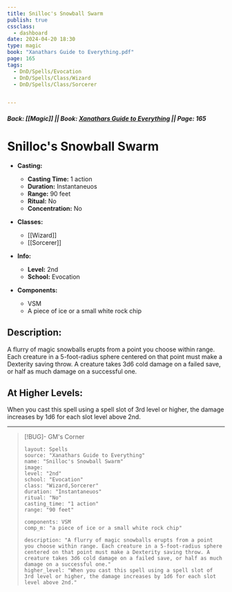 ```yaml
---
title: Snilloc's Snowball Swarm
publish: true
cssclass:
  - dashboard
date: 2024-04-20 18:30
type: magic
book: "Xanathars Guide to Everything.pdf"
page: 165
tags:
  - DnD/Spells/Evocation
  - DnD/Spells/Class/Wizard
  - DnD/Spells/Class/Sorcerer


---
```


##### Back: [[Magic]] || Book: [Xanathars Guide to Everything](https://drive.google.com/drive/folders/1O5bhpYizcIT5xxAoLOuzCRht_PVS7VSG?usp=sharing) || Page: 165

# Snilloc's Snowball Swarm

- **Casting:**
    - **Casting Time:** 1 action
    - **Duration:** Instantaneuos
    - **Range:** 90 feet
    - **Ritual:** No
    - **Concentration:** No
- **Classes:**
    - [[Wizard]]
    - [[Sorcerer]]

- **Info:**
    - **Level:** 2nd
    - **School:** Evocation
- **Components:**
    - VSM
    - A piece of ice or a small white rock chip

## Description:
A flurry of magic snowballs erupts from a point you choose within range. Each creature in a 5-foot-radius sphere centered on that point must make a Dexterity saving throw. A creature takes 3d6 cold damage on a failed save, or half as much damage on a successful one.

## At Higher Levels:
When you cast this spell using a spell slot of 3rd level or higher, the damage increases by 1d6 for each slot level above 2nd.

---

> [!BUG]- GM's Corner
>
> ```statblock
> layout: Spells
> source: "Xanathars Guide to Everything"
> name: "Snilloc's Snowball Swarm"
> image: 
> level: "2nd"
> school: "Evocation"
> class: "Wizard,Sorcerer"
> duration: "Instantaneuos"
> ritual: "No"
> casting_time: "1 action"
> range: "90 feet"
>
> components: VSM
> comp_m: "a piece of ice or a small white rock chip"
>
> description: "A flurry of magic snowballs erupts from a point you choose within range. Each creature in a 5-foot-radius sphere centered on that point must make a Dexterity saving throw. A creature takes 3d6 cold damage on a failed save, or half as much damage on a successful one."
> higher_level: "When you cast this spell using a spell slot of 3rd level or higher, the damage increases by 1d6 for each slot level above 2nd."
> ```
